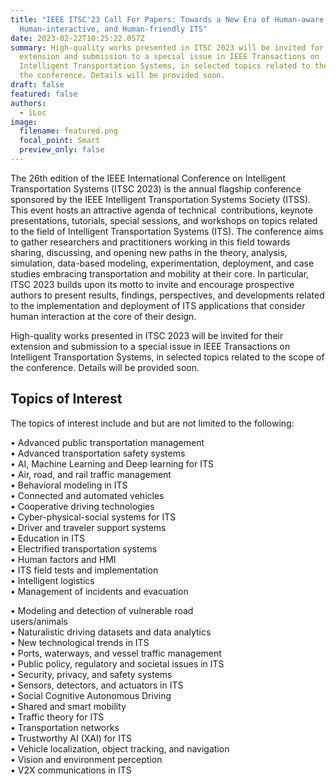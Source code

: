 ```yaml
---
title: "IEEE ITSC'23 Call For Papers: Towards a New Era of Human-aware,
  Human-interactive, and Human-friendly ITS"
date: 2023-02-22T10:25:22.057Z
summary: High-quality works presented in ITSC 2023 will be invited for their
  extension and submission to a special issue in IEEE Transactions on
  Intelligent Transportation Systems, in selected topics related to the scope of
  the conference. Details will be provided soon.
draft: false
featured: false
authors:
  - iLoc
image:
  filename: featured.png
  focal_point: Smart
  preview_only: false
---
```

The 26th edition of the IEEE International Conference on Intelligent Transportation Systems (ITSC 2023) is the annual flagship conference sponsored by the IEEE Intelligent Transportation Systems Society (ITSS). This event hosts an attractive agenda of technical  contributions, keynote presentations, tutorials, special sessions, and workshops on topics related to the field of Intelligent Transportation Systems (ITS). The conference aims to gather researchers and practitioners working in this field towards sharing, discussing, and opening new paths in the theory, analysis, simulation, data-based modeling, experimentation, deployment, and case studies embracing transportation and mobility at their core. In particular, ITSC 2023 builds upon its motto to invite and encourage prospective authors to present results, findings, perspectives, and developments related to the implementation and deployment of ITS applications that consider human interaction at the core of their design.

High-quality works presented in ITSC 2023 will be invited for their extension and submission to a special issue in IEEE Transactions on Intelligent Transportation Systems, in selected topics related to the scope of the conference. Details will be provided soon.

## Topics of Interest

The topics of interest include and but are not limited to the following:

• Advanced public transportation management\
• Advanced transportation safety systems\
• AI, Machine Learning and Deep learning for ITS\
• Air, road, and rail traffic management\
• Behavioral modeling in ITS\
• Connected and automated vehicles\
• Cooperative driving technologies\
• Cyber-physical-social systems for ITS\
• Driver and traveler support systems\
• Education in ITS\
• Electrified transportation systems\
• Human factors and HMI\
• ITS field tests and implementation\
• Intelligent logistics\
• Management of incidents and evacuation

• Modeling and detection of vulnerable road\
users/animals\
• Naturalistic driving datasets and data analytics\
• New technological trends in ITS\
• Ports, waterways, and vessel traffic management\
• Public policy, regulatory and societal issues in ITS\
• Security, privacy, and safety systems\
• Sensors, detectors, and actuators in ITS\
• Social Cognitive Autonomous Driving\
• Shared and smart mobility\
• Traffic theory for ITS\
• Transportation networks\
• Trustworthy AI (XAI) for ITS\
• Vehicle localization, object tracking, and navigation\
• Vision and environment perception\
• V2X communications in ITS